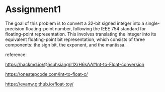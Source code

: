 # Assignment1
The goal of this problem is to convert a 32-bit signed integer into a single-precision floating-point number, following the IEEE 754 standard for floating-point representation. This involves translating the integer into its equivalent floating-point bit representation, which consists of three components: the sign bit, the exponent, and the mantissa.

reference: 

https://hackmd.io/@hsuhsiang/r1XrH6sAA#Int-to-Float-conversion

https://onestepcode.com/int-to-float-c/ 

https://evanw.github.io/float-toy/
